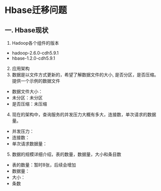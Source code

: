 # Hbase迁移问题
## 一. Hbase现状
1. Hadoop各个组件的版本
* hadoop-2.6.0-cdh5.9.1
* hbase-1.2.0-cdh5.9.1
2. 应用架构
3. 数据是以文件方式更新的，希望了解数据文件的大小, 是否分区，是否压缩。提供一个示例的数据文件
* 数据文件大小：
* 未分区：未分区
* 是否压缩：未压缩
4.  现在的架构中，查询服务的并发压力大概有多大，连接数，单次请求的数据量。 
* 并发压力：
* 连接数：
* 单次请求数据量：
5. 数据的规模详细介绍，表的数量，数据量，大小和条目数
* 表的数量：暂时8张，后续会增加
* 数据量：
* 大小：
* 条数